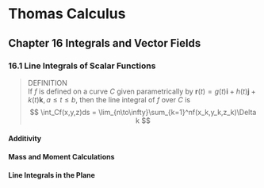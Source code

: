 # Thomas Calculus
## Chapter 16 Integrals and Vector Fields
### 16.1 Line Integrals of Scalar Functions
>DEFINITION   
If $f$ is defined on a curve $C$ given parametrically by $\mathbf{r}(t) =g(t)\mathbf{i} + h(t)\mathbf{j} + k(t)\mathbf{k}, a \le t \le b$, then the line integral of $f$ over $C$ is  
>$$
>\int_Cf(x,y,z)ds = \lim_{n\to\infty}\sum_{k=1}^nf(x_k,y_k,z_k)\Delta k
>$$
#### Additivity
#### Mass and Moment Calculations
#### Line Integrals in the Plane
